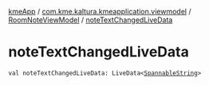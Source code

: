 [kmeApp](../../index.md) / [com.kme.kaltura.kmeapplication.viewmodel](../index.md) / [RoomNoteViewModel](index.md) / [noteTextChangedLiveData](./note-text-changed-live-data.md)

# noteTextChangedLiveData

`val noteTextChangedLiveData: LiveData<`[`SpannableString`](https://developer.android.com/reference/android/text/SpannableString.html)`>`
